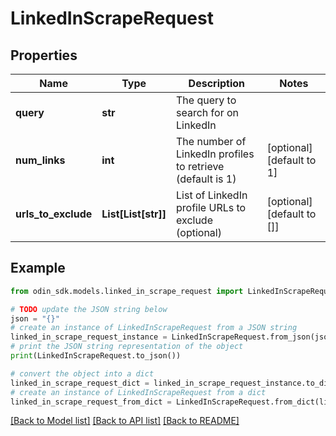 # LinkedInScrapeRequest


## Properties

Name | Type | Description | Notes
------------ | ------------- | ------------- | -------------
**query** | **str** | The query to search for on LinkedIn | 
**num_links** | **int** | The number of LinkedIn profiles to retrieve (default is 1) | [optional] [default to 1]
**urls_to_exclude** | **List[List[str]]** | List of LinkedIn profile URLs to exclude (optional) | [optional] [default to []]

## Example

```python
from odin_sdk.models.linked_in_scrape_request import LinkedInScrapeRequest

# TODO update the JSON string below
json = "{}"
# create an instance of LinkedInScrapeRequest from a JSON string
linked_in_scrape_request_instance = LinkedInScrapeRequest.from_json(json)
# print the JSON string representation of the object
print(LinkedInScrapeRequest.to_json())

# convert the object into a dict
linked_in_scrape_request_dict = linked_in_scrape_request_instance.to_dict()
# create an instance of LinkedInScrapeRequest from a dict
linked_in_scrape_request_from_dict = LinkedInScrapeRequest.from_dict(linked_in_scrape_request_dict)
```
[[Back to Model list]](../README.md#documentation-for-models) [[Back to API list]](../README.md#documentation-for-api-endpoints) [[Back to README]](../README.md)


